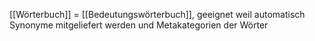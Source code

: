 [[Wörterbuch]] = [[Bedeutungswörterbuch]], geeignet weil automatisch Synonyme mitgeliefert werden und Metakategorien der Wörter